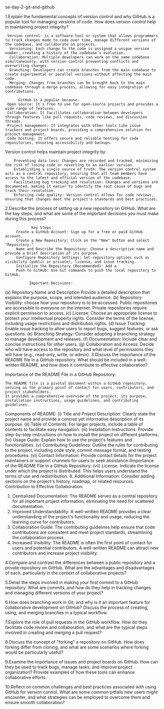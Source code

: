 se-day-2-git-and-github

1.Explain the fundamental concepts of version control and why GitHub is a popular tool for managing versions of code. How does version control help in maintaining project integrity?

     Version control- is a software tool or system that allows programmers to track changes made to code over time, manage different versions of the codebase, and collaborate on projects.
      Versioning: Each change to the code is assigned a unique version number, creating a history of the codebase's evolution.
      Collaboration: Multiple developers can work on the same codebase simultaneously, with version control preventing conflicts and overwriting changes.
      Branching: Developers can create branches from the main codebase to create experimental or parallel versions without affecting the main code.
      Merging: Changes from branches can be brought back to the main codebase through a merge process, allowing for easy integration of contributions.
      
          GitHub is a popular because:
     Open source: It's free to use for open-source projects and provides a wide range of features.
     Collaboration: It facilitates collaboration between developers through features like pull requests, code reviews, and discussion threads.
     Project management: It integrates with other tools like issue trackers and project boards, providing a comprehensive solution for project management.
     Code hosting: It offers secure and reliable hosting for code repositories, ensuring accessibility and backups.

Version control helps maintain project integrity by:

        Preventing data loss: Changes are recorded and tracked, minimizing the risk of losing code or reverting to an earlier version.
        Establishing a single source of truth: The version control system acts as a central repository, ensuring that all team members have access to the latest and official version of the codebase.
        Facilitating bug tracking and resolution: Changes and versions are documented, making it easier to identify the root cause of bugs and track their resolution.
        Enforcing code quality: Version control allows for code reviews, ensuring that changes meet the project's standards and best practices.

2.Describe the process of setting up a new repository on GitHub. What are the key steps, and what are some of the important decisions you must make during this process?

                Key Steps:
         Create a GitHub Account: Sign up for a free or paid GitHub account.
         Create a New Repository: Click on the "New" button and select "Repository."
         Name and Describe the Repository: Choose a descriptive name and provide a brief description of its purpose.
         Configure Repository Settings: Set repository options such as visibility (public or private), license, and issue tracking.
         Initialize the Repository (Recommended): Add a
         Push to GitHub: Use Git commands to push the local repository to GitHub.
         
               Important Decisions:
(a) Repository Name and Description
  Provide a detailed description that explains the purpose, scope, and intended audience.
(b) Repository Visibility:
choose how your repository is to be accessed.
  Public repositories are accessible to everyone on the internet.
  Private repositories require explicit permission to access.
(c) License:
   Choose an appropriate license to protect your intellectual property rights.
   Consider the terms of the license, including usage restrictions and distribution rights.
(d) Issue Tracking:
   Enable issue tracking to allow users to report bugs, suggest features, or ask questions.
(e) Branching Strategy:
    Consider adopting a branching strategy to manage development and releases.
(f) Documentation:
   Include clear and concise instructions for other users.
(g) Collaboration and Access:
    Decide who will have access to the repository and what level of permissions they will have (e.g., read-only, write, or admin).
3.Discuss the importance of the README file in a GitHub repository. What should be included in a well-written README, and how does it contribute to effective collaboration?

Importance of the README File in a GitHub Repository:

    The README file is a pivotal document within a GitHub repository, serving as the primary point of contact for users, contributors, and project stakeholders.
    It provides a comprehensive overview of the project, its purpose, installation instructions, usage guidelines, and contributing guidelines.

Components of README:
(i) Title and Project Description:
        Clearly state the project name and provide a concise yet informative description of its purpose.
(ii) Table of Contents:
        For larger projects, include a table of contents to facilitate easy navigation.
(iii) Installation Instructions:
        Provide step-by-step instructions on how to install the project on different platforms.
(iv) Usage Guide:
       Explain how to use the project's features and functionalities.
(v) Contributing Guidelines:
       Outline the rules for contributing to the project, including code style, commit message format, and testing procedures.
(vi) Contact Information:
       Provide contact details for the project maintainers or support channels for users to seek assistance.(Importance of the README File in a GitHub Repository:
(vii) License:
       Indicate the license under which the project is distributed. This helps users understand the terms of use and redistribution.
8. Additional Information:
       Consider adding sections on the project's history, roadmap, or related resources.         
             Contribution to Effective Collaboration:
1. Centralized Documentation:
       The README serves as a central repository for all important project information, eliminating the need for scattered documentation.
2. Improved Understandability:
       A well-written README provides a clear understanding of the project's functionality and usage, reducing the learning curve for contributors.
3. Collaboration Guide:
      The contributing guidelines help ensure that code contributions are consistent and meet project standards, streamlining the collaboration process.
4. Increased Visibility:
      The README is often the first point of contact for users and potential contributors. A well-written README can attract new contributors and increase project visibility.

4.Compare and contrast the differences between a public repository and a private repository on GitHub. What are the advantages and disadvantages of each, particularly in the context of collaborative projects?

5.Detail the steps involved in making your first commit to a GitHub repository. What are commits, and how do they help in tracking changes and managing different versions of your project?

6.How does branching work in Git, and why is it an important feature for collaborative development on GitHub? Discuss the process of creating, using, and merging branches in a typical workflow.

7.Explore the role of pull requests in the GitHub workflow. How do they facilitate code review and collaboration, and what are the typical steps involved in creating and merging a pull request?

8.Discuss the concept of "forking" a repository on GitHub. How does forking differ from cloning, and what are some scenarios where forking would be particularly useful?

9.Examine the importance of issues and project boards on GitHub. How can they be used to track bugs, manage tasks, and improve project organization? Provide examples of how these tools can enhance collaborative efforts.

10.Reflect on common challenges and best practices associated with using GitHub for version control. What are some common pitfalls new users might encounter, and what strategies can be employed to overcome them and ensure smooth collaboration?
